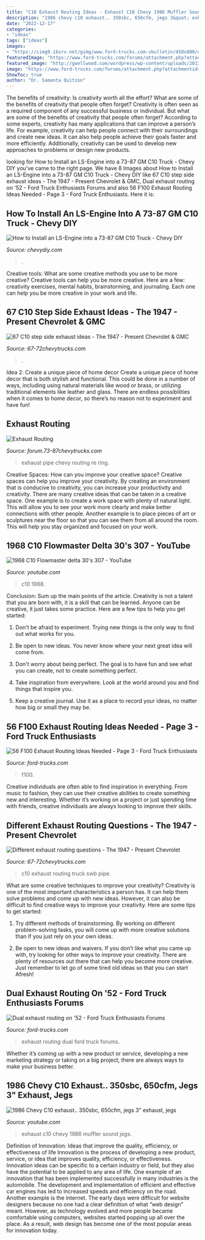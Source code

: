 ```yaml
---
title: "C10 Exhaust Routing Ideas - Exhaust C10 Chevy 1986 Muffler Sound Jegs"
description: "1986 chevy c10 exhaust.. 350sbc, 650cfm, jegs 3&quot; exhaust, jegs"
date: "2022-12-17"
categories:
- "ideas"
tags: ["ideas"]
images:
- "https://cimg0.ibsrv.net/gimg/www.ford-trucks.com-vbulletin/450x800/exhaust_5_74a16c26119517ddd54dd574388a40851afcecef.jpg"
featuredImage: "https://www.ford-trucks.com/forums/attachment.php?attachmentid=26187&amp;stc=1&amp;d=1280631539"
featured_image: "http://gwellwood.com/wordpress/wp-content/uploads/2013/12/DSC01767-360x480.jpg"
image: "https://www.ford-trucks.com/forums/attachment.php?attachmentid=26187&amp;stc=1&amp;d=1280631539"
ShowToc: true
author: "Dr. Samanta Quitzon"
---
```



The benefits of creativity: Is creativity worth all the effort? What are some of the benefits of creativity that people often forget?
Creativity is often seen as a required component of any successful business or individual. But what are some of the benefits of creativity that people often forget? According to some experts, creativity has many applications that can improve a person’s life. For example, creativity can help people connect with their surroundings and create new ideas. It can also help people achieve their goals faster and more efficiently. Additionally, creativity can be used to develop new approaches to problems or design new products.

	

		
looking for How to Install an LS-Engine into a 73-87 GM C10 Truck - Chevy DIY you've came to the right page. We have 8 Images about How to Install an LS-Engine into a 73-87 GM C10 Truck - Chevy DIY like 67 C10 step side exhaust ideas - The 1947 - Present Chevrolet &amp; GMC, Dual exhaust routing on &#039;52 - Ford Truck Enthusiasts Forums and also 56 F100 Exhaust Routing Ideas Needed - Page 3 - Ford Truck Enthusiasts. Here it is:
		
    
## How To Install An LS-Engine Into A 73-87 GM C10 Truck - Chevy DIY

<img loading=lazy src="https://www.chevydiy.com/wp-content/uploads/2021/04/Custom-Exhaust-for-an-LS-Swapped-Squarebody-768x1128.jpg" onerror="this.onerror=null;this.src='https://tse3.mm.bing.net/th?id=OIP.1fh8a40WhMxLUtqmPZQI6wHaK4&amp;pid=15.1';" alt="How to Install an LS-Engine into a 73-87 GM C10 Truck - Chevy DIY">

_Source: chevydiy.com_

>. 

	

Creative tools: What are some creative methods you use to be more creative?
Creative tools can help you be more creative. Here are a few: creativity exercises, mental habits, brainstorming, and journaling. Each one can help you be more creative in your work and life.

    
## 67 C10 Step Side Exhaust Ideas - The 1947 - Present Chevrolet &amp; GMC

<img loading=lazy src="https://uniim1.shutterfly.com/ng/services/mediarender/THISLIFE/004040626573/media/24172144475/medium/1541812632/enhance" onerror="this.onerror=null;this.src='https://tse3.mm.bing.net/th?id=OIP.NzDy_FA5RKJp0AN3ar5BhgHaE7&amp;pid=15.1';" alt="67 C10 step side exhaust ideas - The 1947 - Present Chevrolet &amp; GMC">

_Source: 67-72chevytrucks.com_

>. 

	

Idea 2: Create a unique piece of home decor
Create a unique piece of home decor that is both stylish and functional. This could be done in a number of ways, including using natural materials like wood or brass, or utilizing traditional elements like leather and glass. There are endless possibilities when it comes to home decor, so there’s no reason not to experiment and have fun!

    
## Exhaust Routing

<img loading=lazy src="http://gwellwood.com/wordpress/wp-content/uploads/2013/12/DSC01767-360x480.jpg" onerror="this.onerror=null;this.src='https://tse3.mm.bing.net/th?id=OIP.EZbkq2FoXL5864EwP9JcGAHaJ4&amp;pid=15.1';" alt="Exhaust Routing">

_Source: forum.73-87chevytrucks.com_

>exhaust pipe chevy routing re ring. 

	

Creative Spaces: How can you improve your creative space?
Creative spaces can help you improve your creativity. By creating an environment that is conducive to creativity, you can increase your productivity and creativity. There are many creative ideas that can be taken in a creative space. One example is to create a work space with plenty of natural light. This will allow you to see your work more clearly and make better connections with other people. Another example is to place pieces of art or sculptures near the floor so that you can see them from all around the room. This will help you stay organized and focused on your work.

    
## 1968 C10 Flowmaster Delta 30&#039;s 307 - YouTube

<img loading=lazy src="https://i.ytimg.com/vi/ogBYdWbQN9Q/hqdefault.jpg" onerror="this.onerror=null;this.src='https://tse4.mm.bing.net/th?id=OIP.IMb-7acYzsQn3eSkYoNUAAHaFj&amp;pid=15.1';" alt="1968 C10 Flowmaster delta 30&#039;s 307 - YouTube">

_Source: youtube.com_

>c10 1968. 

	

Conclusion: Sum up the main points of the article.
Creativity is not a talent that you are born with, it is a skill that can be learned. Anyone can be creative, it just takes some practice. Here are a few tips to help you get started:
1. Don't be afraid to experiment. Trying new things is the only way to find out what works for you.

2. Be open to new ideas. You never know where your next great idea will come from.

3. Don't worry about being perfect. The goal is to have fun and see what you can create, not to create something perfect.

4. Take inspiration from everywhere. Look at the world around you and find things that inspire you.

5. Keep a creative journal. Use it as a place to record your ideas, no matter how big or small they may be.

    
## 56 F100 Exhaust Routing Ideas Needed - Page 3 - Ford Truck Enthusiasts

<img loading=lazy src="https://cimg0.ibsrv.net/gimg/www.ford-trucks.com-vbulletin/450x800/exhaust_5_74a16c26119517ddd54dd574388a40851afcecef.jpg" onerror="this.onerror=null;this.src='https://tse1.mm.bing.net/th?id=OIP.XxJelJGDDTFsH9TG58qHqQAAAA&amp;pid=15.1';" alt="56 F100 Exhaust Routing Ideas Needed - Page 3 - Ford Truck Enthusiasts">

_Source: ford-trucks.com_

>f100. 

	

Creative individuals are often able to find inspiration in everything. From music to fashion, they can use their creative abilities to create something new and interesting. Whether it’s working on a project or just spending time with friends, creative individuals are always looking to improve their skills.

    
## Different Exhaust Routing Questions - The 1947 - Present Chevrolet

<img loading=lazy src="http://i124.photobucket.com/albums/p33/B450r/C10/20151121_085800_zps17uxre1n.jpg" onerror="this.onerror=null;this.src='https://tse3.mm.bing.net/th?id=OIP.UNVIEM579G6NrV6gUItuzAHaEK&amp;pid=15.1';" alt="Different exhaust routing questions - The 1947 - Present Chevrolet">

_Source: 67-72chevytrucks.com_

>c10 exhaust routing truck swb pipe. 

	

What are some creative techniques to improve your creativity?
Creativity is one of the most important characteristics a person has. It can help them solve problems and come up with new ideas. However, it can also be difficult to find creative ways to improve your creativity. Here are some tips to get started: 
1. Try different methods of brainstorming. By working on different problem-solving tasks, you will come up with more creative solutions than if you just rely on your own ideas.

2. Be open to new ideas and waivers. If you don’t like what you came up with, try looking for other ways to improve your creativity. There are plenty of resources out there that can help you become more creative. Just remember to let go of some tired old ideas so that you can start Afresh!

    
## Dual Exhaust Routing On &#039;52 - Ford Truck Enthusiasts Forums

<img loading=lazy src="https://www.ford-trucks.com/forums/attachment.php?attachmentid=26187&amp;stc=1&amp;d=1280631539" onerror="this.onerror=null;this.src='https://tse2.mm.bing.net/th?id=OIP.aNFgZrkJGpRj5Zxmv2P0UQHaFj&amp;pid=15.1';" alt="Dual exhaust routing on &#039;52 - Ford Truck Enthusiasts Forums">

_Source: ford-trucks.com_

>exhaust routing dual ford truck forums. 

	

Whether it’s coming up with a new product or service, developing a new marketing strategy or taking on a big project, there are always ways to make your business better.

    
## 1986 Chevy C10 Exhaust.. 350sbc, 650cfm, Jegs 3&quot; Exhaust, Jegs

<img loading=lazy src="https://i.ytimg.com/vi/4LhjKJaYwzc/maxresdefault.jpg" onerror="this.onerror=null;this.src='https://tse4.mm.bing.net/th?id=OIP.NProAOATil7IOHyPXVRFHAHaEK&amp;pid=15.1';" alt="1986 Chevy C10 exhaust.. 350sbc, 650cfm, jegs 3&quot; exhaust, jegs">

_Source: youtube.com_

>exhaust c10 chevy 1986 muffler sound jegs. 

	

Definition of Innovation: Ideas that improve the quality, efficiency, or effectiveness of life
Innovation is the process of developing a new product, service, or idea that improves quality, efficiency, or effectiveness. Innovation ideas can be specific to a certain industry or field, but they also have the potential to be applied to any area of life. 
One example of an innovation that has been implemented successfully in many industries is the automobile. The development and implementation of efficient and effective car engines has led to increased speeds and efficiency on the road. Another example is the internet. The early days were difficult for website designers because no one had a clear definition of what “web design” meant. However, as technology evolved and more people became comfortable using computers, websites started popping up all over the place. As a result, web design has become one of the most popular areas for innovation today.

